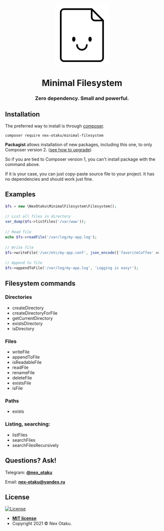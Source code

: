 <p align="center">
    <img src="https://github.com/Nex-Otaku/minimal-filesystem/blob/master/img/logo.png?raw=true" height="200px" />
    <h1 align="center">Minimal Filesystem</h1>
    <h3 align="center">Zero dependency. Small and powerful.</h3>
</p>

Installation
------------

The preferred way to install is through [composer](http://getcomposer.org/download/).

```
composer require nex-otaku/minimal-filesystem
```

**Packagist** allows installation of new packages, including this one, to only Composer version 2. ([see how to upgrade](https://blog.packagist.com/composer-2-0-is-now-available/))

So if you are tied to Composer version 1, you can't install package with the command above.

If it is your case, you can just copy-paste source file to your project. It has no dependencies and should work just fine.

Examples
-----

```php
$fs = new \NexOtaku\MinimalFilesystem\Filesystem();

// List all files in directory
var_dump($fs->listFiles('/var/www'));

// Read file
echo $fs->readFile('/var/log/my-app.log');

// Write file
$fs->writeFile('/var/etc/my-app.conf', json_encode(['favoriteCoffee' => 'Double Espresso']));

// Append to file
$fs->appendToFile('/var/log/my-app.log', 'Logging is easy!');
```

Filesystem commands
-----
### Directories
 - createDirectory
 - createDirectoryForFile
 - getCurrentDirectory
 - existsDirectory
 - isDirectory
### Files
 - writeFile
 - appendToFile
 - isReadableFile
 - readFile
 - renameFile
 - deleteFile
 - existsFile
 - isFile

### Paths
 - exists

### Listing, searching:
 - listFiles
 - searchFiles
 - searchFilesRecursively

Questions? Ask!
-----

Telegram: **[@nex_otaku](https://t.me/nex_otaku)**

Email: **[nex-otaku@yandex.ru](mailto:nex-otaku@yandex.ru)**

## License

[![License](http://img.shields.io/:license-mit-blue.svg?style=flat-square)](http://badges.mit-license.org)

- **[MIT license](http://opensource.org/licenses/mit-license.php)**
- Copyright 2021 © Nex Otaku.
